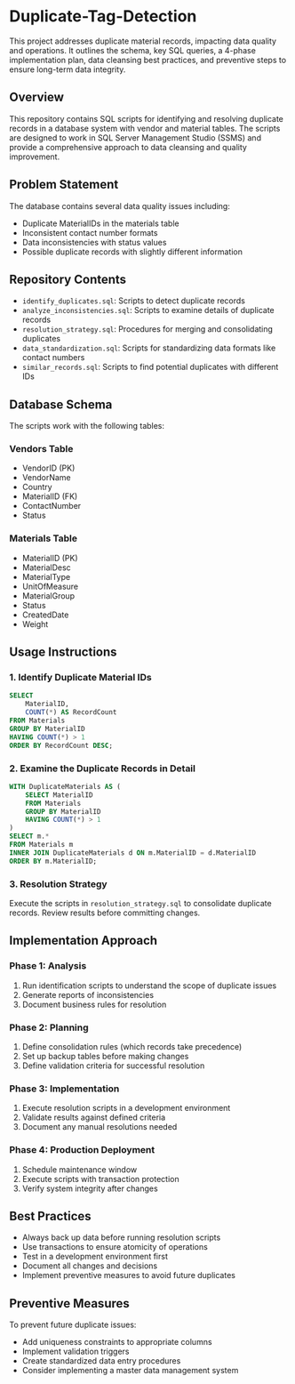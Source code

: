 # Duplicate-Tag-Detection
This project addresses duplicate material records, impacting data quality and operations. It outlines the schema, key SQL queries, a 4-phase implementation plan, data cleansing best practices, and preventive steps to ensure long-term data integrity.

## Overview
This repository contains SQL scripts for identifying and resolving duplicate records in a database system with vendor and material tables. The scripts are designed to work in SQL Server Management Studio (SSMS) and provide a comprehensive approach to data cleansing and quality improvement.

## Problem Statement
The database contains several data quality issues including:
- Duplicate MaterialIDs in the materials table
- Inconsistent contact number formats
- Data inconsistencies with status values
- Possible duplicate records with slightly different information

## Repository Contents
- `identify_duplicates.sql`: Scripts to detect duplicate records
- `analyze_inconsistencies.sql`: Scripts to examine details of duplicate records
- `resolution_strategy.sql`: Procedures for merging and consolidating duplicates
- `data_standardization.sql`: Scripts for standardizing data formats like contact numbers
- `similar_records.sql`: Scripts to find potential duplicates with different IDs

## Database Schema
The scripts work with the following tables:

### Vendors Table
- VendorID (PK)
- VendorName
- Country
- MaterialID (FK)
- ContactNumber
- Status

### Materials Table
- MaterialID (PK)
- MaterialDesc
- MaterialType
- UnitOfMeasure
- MaterialGroup
- Status
- CreatedDate
- Weight

## Usage Instructions

### 1. Identify Duplicate Material IDs
```sql
SELECT 
    MaterialID,
    COUNT(*) AS RecordCount
FROM Materials
GROUP BY MaterialID
HAVING COUNT(*) > 1
ORDER BY RecordCount DESC;
```

### 2. Examine the Duplicate Records in Detail
```sql
WITH DuplicateMaterials AS (
    SELECT MaterialID
    FROM Materials
    GROUP BY MaterialID
    HAVING COUNT(*) > 1
)
SELECT m.*
FROM Materials m
INNER JOIN DuplicateMaterials d ON m.MaterialID = d.MaterialID
ORDER BY m.MaterialID;
```

### 3. Resolution Strategy
Execute the scripts in `resolution_strategy.sql` to consolidate duplicate records. Review results before committing changes.

## Implementation Approach

### Phase 1: Analysis
1. Run identification scripts to understand the scope of duplicate issues
2. Generate reports of inconsistencies
3. Document business rules for resolution

### Phase 2: Planning
1. Define consolidation rules (which records take precedence)
2. Set up backup tables before making changes
3. Define validation criteria for successful resolution

### Phase 3: Implementation
1. Execute resolution scripts in a development environment
2. Validate results against defined criteria
3. Document any manual resolutions needed

### Phase 4: Production Deployment
1. Schedule maintenance window
2. Execute scripts with transaction protection
3. Verify system integrity after changes

## Best Practices
- Always back up data before running resolution scripts
- Use transactions to ensure atomicity of operations
- Test in a development environment first
- Document all changes and decisions
- Implement preventive measures to avoid future duplicates

## Preventive Measures
To prevent future duplicate issues:
- Add uniqueness constraints to appropriate columns
- Implement validation triggers
- Create standardized data entry procedures
- Consider implementing a master data management system

